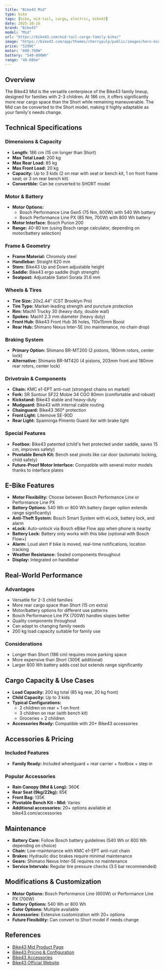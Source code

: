 ```yaml
---
title: "Bike43 Mid"
type: bike
tags: [bike, mid-tail, cargo, electric, bike43]
date: 2025-10-16
brand: "Bike43"
model: "Mid"
url: "https://bike43.com/mid-tail-cargo-family-bike/"
image: "https://bike43.com/app/themes/cherrypulp/public/images/hero-mid-main.jpg"
price: "5290€"
motor: "600-700W"
battery: "540-800Wh"
range: "40-80km"
---
```


## Overview

The Bike43 Mid is the versatile centerpiece of the Bike43 family lineup, designed for families with 2-3 children. At 186 cm, it offers significantly more rear cargo space than the Short while remaining maneuverable. The Mid can be converted to the Short model, making it highly adaptable as your family's needs change.

## Technical Specifications

### Dimensions & Capacity

- **Length:** 186 cm (15 cm longer than Short)
- **Max Total Load:** 200 kg
- **Max Rear Load:** 85 kg
- **Max Front Load:** 20 kg
- **Capacity:** Up to 3 kids (2 on rear with seat or bench kit, 1 on front frame seat; or 3 on rear bench kit)
- **Convertible:** Can be converted to SHORT model

### Motor & Battery

- **Motor Options:**
  - Bosch Performance Line Gen5 (75 Nm, 600W) with 540 Wh battery
  - Bosch Performance Line PX (85 Nm, 700W) with 800 Wh battery
- **Motor Interface:** Bosch Purion 200
- **Range:** 40-80 km (using Bosch range calculator, depending on motor/battery selection)

### Frame & Geometry

- **Frame Material:** Chromoly steel
- **Handlebar:** Straight 620 mm
- **Stem:** Bike43 Up and Down adjustable height
- **Saddle:** Bike43 ergo saddle (high strength)
- **Seatpost:** Adjustable Satori Sorata 31.6 mm

### Wheels & Tires

- **Tire Size:** 20x2.44" (CST Brooklyn Pro)
- **Tire Type:** Market-leading strength and puncture protection
- **Rim:** Mach1 Trucky 30 (heavy duty, double wall)
- **Spokes:** Mach1 2.3 mm diameter (heavy duty)
- **Front Hub:** Bike43 Front Hub 36 holes, 110x15mm Boost
- **Rear Hub:** Shimano Nexus Inter-5E (no maintenance, no chain drop)

### Braking System

- **Primary Option:** Shimano BR-MT200 (2 pistons, 180mm rotors, center lock)
- **Alternative:** Shimano BR-MT420 (4 pistons, 203mm front and 180mm rear rotors, center lock)

### Drivetrain & Components

- **Chain:** KMC e1-EPT anti-rust (strongest chains on market)
- **Fork:** SR Suntour SF22 Mobie 34 CGO 80mm (comfortable and robust)
- **Kickstand:** Bike43 stable and heavy-duty
- **Mudguard:** Bike43 with internal cable routing
- **Chainguard:** Bike43 360° protection
- **Front Light:** Litemove SE-90D
- **Rear Light:** Spanninga Pimento Guard Xer with brake light

### Special Features

- **Footbox:** Bike43 patented (child's feet protected under saddle, saves 15 cm, improves safety)
- **Pivotable Bench Kit:** Bench seat pivots like car door (automatic locking, child safety)
- **Future-Proof Motor Interface:** Compatible with several motor models thanks to interface plates

## E-Bike Features

- **Motor Flexibility:** Choose between Bosch Performance Line or Performance Line PX
- **Battery Options:** 540 Wh or 800 Wh battery (larger option extends range significantly)
- **Anti-Theft System:** Bosch Smart System with eLock, battery lock, and alarm
- **eLock:** Auto-unlock via Bosch eBike Flow app when phone is nearby
- **Battery Lock:** Battery only works with this bike (optional with Bosch Flow+)
- **Alarm:** Loud alert if bike is moved, real-time notifications, location tracking
- **Weather Resistance:** Sealed components throughout
- **Display:** Integrated on handlebar

## Real-World Performance

### Advantages

- Versatile for 2-3 child families
- More rear cargo space than Short (15 cm extra)
- Motor/battery options for different use patterns
- Bosch Performance Line PX (700W) handles slopes better
- Quality components throughout
- Can adapt to changing family needs
- 200 kg load capacity suitable for family use

### Considerations

- Longer than Short (186 cm) requires more parking space
- More expensive than Short (300€ additional)
- Larger 800 Wh battery adds cost but extends range significantly

## Cargo Capacity & Use Cases

- **Load Capacity:** 200 kg total (85 kg rear, 20 kg front)
- **Child Capacity:** Up to 3 kids
- **Typical Configurations:**
  - 2 children on rear + 1 on front
  - 3 children on rear (with bench kit)
  - Groceries + 2 children
- **Accessories Ready:** Compatible with 20+ Bike43 accessories

## Accessories & Pricing

### Included Features

- **Family Ready:** Included wheelguard + rear carrier + footbox + step in

### Popular Accessories

- **Rain Canopy (Mid & Long):** 360€
- **Rear Seat (9kg/22kg):** 85€
- **Front Bag:** 135€
- **Pivotable Bench Kit – Mid:** Varies
- **Additional accessories:** 20+ options available at bike43.com/accessories

## Maintenance

- **Battery Care:** Follow Bosch battery guidelines (540 Wh or 800 Wh depending on choice)
- **Chain:** Low-maintenance with KMC e1-EPT anti-rust chain
- **Brakes:** Hydraulic disc brakes require minimal maintenance
- **Gears:** Shimano Nexus Inter-5E requires no maintenance
- **Service Intervals:** Regular tire pressure checks (3.5 bar recommended)

## Modifications & Customization

- **Motor Options:** Bosch Performance Line (600W) or Performance Line PX (700W)
- **Battery Options:** 540 Wh or 800 Wh
- **Color Options:** Multiple available
- **Accessories:** Extensive customization with 20+ options
- **Future Flexibility:** Can convert to Short model if needs change

## References

- [Bike43 Mid Product Page](https://bike43.com/mid-tail-cargo-family-bike/)
- [Bike43 Pricing & Configuration](https://bike43.com/pricing-family-cargo-bike/)
- [Bike43 Accessories](https://bike43.com/accessories/)
- [Bike43 Official Website](https://bike43.com/)
